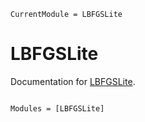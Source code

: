 ```@meta
CurrentModule = LBFGSLite
```

# LBFGSLite

Documentation for [LBFGSLite](https://github.com/jondeuce/LBFGSLite.jl).

```@index
```

```@autodocs
Modules = [LBFGSLite]
```
